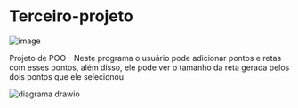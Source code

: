 # Terceiro-projeto

![image](https://github.com/jockaplay/Terceiro-projeto/assets/74666954/3753f5ea-71a5-425f-896f-8c64e3a2e871)

Projeto de POO - Neste programa o usuário pode adicionar pontos e retas com esses pontos, além disso, ele pode ver o tamanho da reta gerada pelos dois pontos que ele selecionou

![diagrama drawio](https://github.com/jockaplay/Terceiro-projeto/assets/74666954/38e95250-d1dc-407a-baec-d0b16af89d32)
